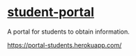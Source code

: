 # [student-portal](https://portal-students.herokuapp.com/)
A portal for students to obtain information.

https://portal-students.herokuapp.com/
